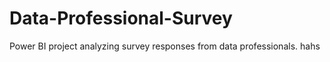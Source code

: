 # Data-Professional-Survey
Power BI project analyzing survey responses from data professionals.
hahs
